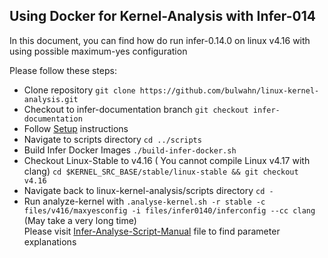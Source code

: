 ## Using Docker for Kernel-Analysis with Infer-014 ##
In this document, you can find how do run infer-0.14.0 on linux v4.16 with using possible maximum-yes configuration  

Please follow these steps:  
- Clone repository ```git clone https://github.com/bulwahn/linux-kernel-analysis.git```  
- Checkout to infer-documentation branch  ```git checkout infer-documentation```  
- Follow [Setup](Setup.md) instructions  
- Navigate to scripts directory ```cd ../scripts```  
- Build Infer Docker Images ```./build-infer-docker.sh```  
- Checkout Linux-Stable to v4.16 ( You cannot compile Linux v4.17 with clang) ```cd $KERNEL_SRC_BASE/stable/linux-stable && git checkout v4.16```  
- Navigate back to linux-kernel-analysis/scripts directory ```cd -```  
- Run analyze-kernel with  ```.analyse-kernel.sh -r stable -c files/v416/maxyesconfig -i files/infer0140/inferconfig --cc clang  ```(May take a very long time)  
Please visit [Infer-Analyse-Script-Manual](InferAnalyseScriptManual.md) file to find parameter explanations  

